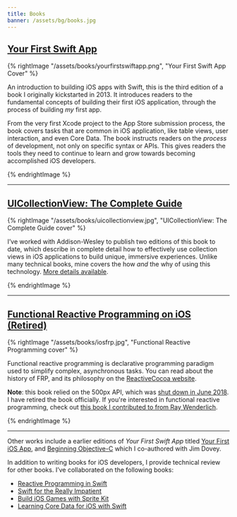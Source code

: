 ```yaml
---
title: Books
banner: /assets/bg/books.jpg
---
```


## [Your First Swift App](https://leanpub.com/yourfirstswiftapp/)

{% rightImage "/assets/books/yourfirstswiftapp.png", "Your First Swift App Cover" %}

An introduction to building iOS apps with Swift, this is the third edition of a book I originally kickstarted in 2013. It introduces readers to the fundamental concepts of building their first iOS application, through the process of building _my_ first app.

From the very first Xcode project to the App Store submission process, the book covers tasks that are common in iOS application, like table views, user interaction, and even Core Data. The book instructs readers on the _process_ of development, not only on specific syntax or APIs. This gives readers the tools they need to continue to learn and grow towards becoming accomplished iOS developers.

{% endrightImage %}

---

## [UICollectionView: The Complete Guide](http://www.amazon.com/gp/product/B00IHZKDCU/ref=as_li_tl?ie=UTF8&camp=1789&creative=390957&creativeASIN=B00IHZKDCU&linkCode=as2&tag=ashfur-20&linkId=GUX5WHOORCNFA32C)

{% rightImage "/assets/books/uicollectionview.jpg", "UICollectionView: The Complete Guide cover" %}

I’ve worked with Addison-Wesley to publish two editions of this book to date, which describe in complete detail how to effectively use collection views in iOS applications to build unique, immersive experiences. Unlike many technical books, mine covers the how _and_ the why of using this technology. [More details available](/uicollectionview-the-complete-guide/).

{% endrightImage %}

---

## [Functional Reactive Programming on iOS (Retired)](https://leanpub.com/iosfrp)

{% rightImage "/assets/books/iosfrp.jpg", "Functional Reactive Programming cover" %}

Functional reactive programming is declarative programming paradigm used to simplify complex, asynchronous tasks. You can read about the history of FRP, and its philosophy on the [ReactiveCocoa website](http://reactivecocoa.io/philosophy.html).

**Note**: this book relied on the 500px API, which was [shut down in June 2018](https://support.500px.com/hc/en-us/articles/360002435653-API-). I have retired the book officially. If you're interested in functional reactive programming, check out [this book I contributed to from Ray Wenderlich](https://store.raywenderlich.com/products/rxswift).

{% endrightImage %}

---

Other works include a earlier editions of _Your First Swift App_ titled [Your First iOS App](https://leanpub.com/your-first-ios-app), and [Beginning Objective-C](http://amzn.to/1QbzZtc) which I co-authored with Jim Dovey.

In addition to writing books for iOS developers, I provide technical review for other books. I’ve collaborated on the following books:

- [Reactive Programming in Swift](https://store.raywenderlich.com/products/rxswift)
- [Swift for the Really Impatient](http://amzn.to/1V1U57p)
- [Build iOS Games with Sprite Kit](http://amzn.to/1gBpAr0)
- [Learning Core Data for iOS with Swift](http://amzn.to/1Ne1C1t)
